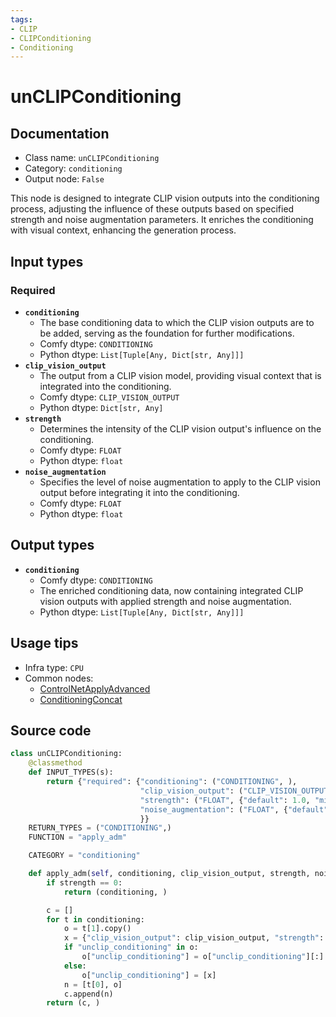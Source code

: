 ```yaml
---
tags:
- CLIP
- CLIPConditioning
- Conditioning
---
```


# unCLIPConditioning
## Documentation
- Class name: `unCLIPConditioning`
- Category: `conditioning`
- Output node: `False`

This node is designed to integrate CLIP vision outputs into the conditioning process, adjusting the influence of these outputs based on specified strength and noise augmentation parameters. It enriches the conditioning with visual context, enhancing the generation process.
## Input types
### Required
- **`conditioning`**
    - The base conditioning data to which the CLIP vision outputs are to be added, serving as the foundation for further modifications.
    - Comfy dtype: `CONDITIONING`
    - Python dtype: `List[Tuple[Any, Dict[str, Any]]]`
- **`clip_vision_output`**
    - The output from a CLIP vision model, providing visual context that is integrated into the conditioning.
    - Comfy dtype: `CLIP_VISION_OUTPUT`
    - Python dtype: `Dict[str, Any]`
- **`strength`**
    - Determines the intensity of the CLIP vision output's influence on the conditioning.
    - Comfy dtype: `FLOAT`
    - Python dtype: `float`
- **`noise_augmentation`**
    - Specifies the level of noise augmentation to apply to the CLIP vision output before integrating it into the conditioning.
    - Comfy dtype: `FLOAT`
    - Python dtype: `float`
## Output types
- **`conditioning`**
    - Comfy dtype: `CONDITIONING`
    - The enriched conditioning data, now containing integrated CLIP vision outputs with applied strength and noise augmentation.
    - Python dtype: `List[Tuple[Any, Dict[str, Any]]]`
## Usage tips
- Infra type: `CPU`
- Common nodes:
    - [ControlNetApplyAdvanced](../../Comfy/Nodes/ControlNetApplyAdvanced.md)
    - [ConditioningConcat](../../Comfy/Nodes/ConditioningConcat.md)



## Source code
```python
class unCLIPConditioning:
    @classmethod
    def INPUT_TYPES(s):
        return {"required": {"conditioning": ("CONDITIONING", ),
                             "clip_vision_output": ("CLIP_VISION_OUTPUT", ),
                             "strength": ("FLOAT", {"default": 1.0, "min": -10.0, "max": 10.0, "step": 0.01}),
                             "noise_augmentation": ("FLOAT", {"default": 0.0, "min": 0.0, "max": 1.0, "step": 0.01}),
                             }}
    RETURN_TYPES = ("CONDITIONING",)
    FUNCTION = "apply_adm"

    CATEGORY = "conditioning"

    def apply_adm(self, conditioning, clip_vision_output, strength, noise_augmentation):
        if strength == 0:
            return (conditioning, )

        c = []
        for t in conditioning:
            o = t[1].copy()
            x = {"clip_vision_output": clip_vision_output, "strength": strength, "noise_augmentation": noise_augmentation}
            if "unclip_conditioning" in o:
                o["unclip_conditioning"] = o["unclip_conditioning"][:] + [x]
            else:
                o["unclip_conditioning"] = [x]
            n = [t[0], o]
            c.append(n)
        return (c, )

```
